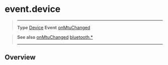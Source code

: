 # event.device

> --------------------- ------------------------------------------------------------------------------------------
> __Type__              [Device](/plugin/bluetooth/type/Device/index.md)
> __Event__             [onMtuChanged](/plugin/bluetooth/type/Server/event/onMtuChanged/index.md)


> __See also__          [onMtuChanged](/plugin/bluetooth/type/Server/event/onMtuChanged/index.md)
>						[bluetooth.*](/plugin/bluetooth.md)
> --------------------- ------------------------------------------------------------------------------------------

## Overview